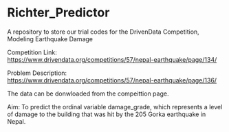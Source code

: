 # Richter_Predictor
A repository to store our trial codes for the DrivenData Competition, Modeling Earthquake Damage 

Competition Link: </br>
https://www.drivendata.org/competitions/57/nepal-earthquake/page/134/

Problem Description: </br>
https://www.drivendata.org/competitions/57/nepal-earthquake/page/136/

The data can be donwloaded from the compeittion page.

Aim: To predict the ordinal variable damage_grade, which represents a level of damage to the building that was hit by the 205 Gorka earthquake in Nepal. 
